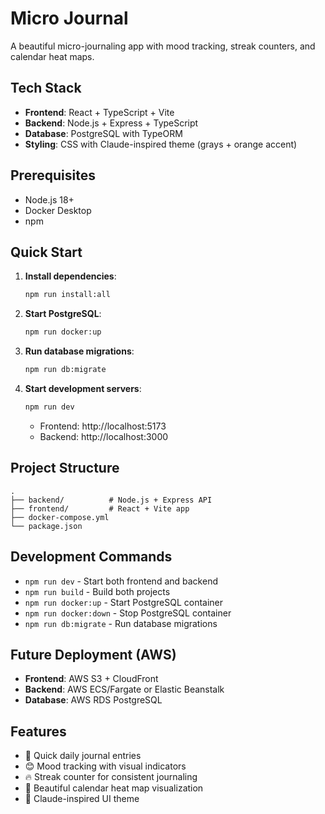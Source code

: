 # Micro Journal

A beautiful micro-journaling app with mood tracking, streak counters, and calendar heat maps.

## Tech Stack

- **Frontend**: React + TypeScript + Vite
- **Backend**: Node.js + Express + TypeScript
- **Database**: PostgreSQL with TypeORM
- **Styling**: CSS with Claude-inspired theme (grays + orange accent)

## Prerequisites

- Node.js 18+
- Docker Desktop
- npm

## Quick Start

1. **Install dependencies**:
   ```bash
   npm run install:all
   ```

2. **Start PostgreSQL**:
   ```bash
   npm run docker:up
   ```

3. **Run database migrations**:
   ```bash
   npm run db:migrate
   ```

4. **Start development servers**:
   ```bash
   npm run dev
   ```

   - Frontend: http://localhost:5173
   - Backend: http://localhost:3000

## Project Structure

```
.
├── backend/          # Node.js + Express API
├── frontend/         # React + Vite app
├── docker-compose.yml
└── package.json
```

## Development Commands

- `npm run dev` - Start both frontend and backend
- `npm run build` - Build both projects
- `npm run docker:up` - Start PostgreSQL container
- `npm run docker:down` - Stop PostgreSQL container
- `npm run db:migrate` - Run database migrations

## Future Deployment (AWS)

- **Frontend**: AWS S3 + CloudFront
- **Backend**: AWS ECS/Fargate or Elastic Beanstalk
- **Database**: AWS RDS PostgreSQL

## Features

- 📝 Quick daily journal entries
- 😊 Mood tracking with visual indicators
- 🔥 Streak counter for consistent journaling
- 📅 Beautiful calendar heat map visualization
- 🎨 Claude-inspired UI theme
